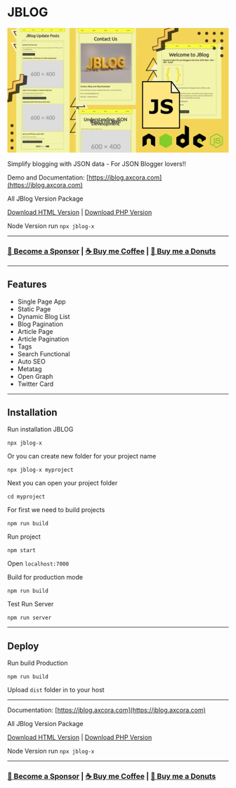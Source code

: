 # JBLOG

![jblog json blogger](jblog.webp)

Simplify blogging with JSON data - For JSON Blogger lovers!!

Demo and Documentation: [https://jblog.axcora.com](https://jblog.axcora.com)

All JBlog Version Package

[Download HTML Version](https://creativitaz.gumroad.com/l/jblog-html) | [Download PHP Version](https://creativitaz.gumroad.com/l/jblog-html)

Node Version run `npx jblog-x`

---

### [🚀 Become a Sponsor](https://github.com/sponsors/mesinkasir) | [☕ Buy me Coffee](https://www.paypal.com/cgi-bin/webscr?cmd=_s-xclick&hosted_button_id=JVZVXBC4N9DAN) |  [🍩 Buy me a Donuts](https://creativitaz.gumroad.com/coffee)

---

## Features

+ Single Page App
+ Static Page
+ Dynamic Blog List
+ Blog Pagination
+ Article Page
+ Article Pagination
+ Tags
+ Search Functional
+ Auto SEO
+ Metatag
+ Open Graph
+ Twitter Card

---

## Installation

Run installation JBLOG

```
npx jblog-x
```

Or you can create new folder for your project name

```
npx jblog-x myproject
```

Next you can open your project folder

```
cd myproject
```

For first we need to build projects

```
npm run build
```

Run project

```
npm start
```

Open `localhost:7000`

Build for production mode

```
npm run build
```

Test Run Server

```
npm run server
```

---

## Deploy

Run build Production

```
npm run build
```

Upload `dist` folder in to your host

---

Documentation: [https://jblog.axcora.com](https://jblog.axcora.com)

All JBlog Version Package

[Download HTML Version](https://creativitaz.gumroad.com/l/jblog-html) | [Download PHP Version](https://creativitaz.gumroad.com/l/jblog-html)

Node Version run `npx jblog-x`

---

### [🚀 Become a Sponsor](https://github.com/sponsors/mesinkasir) | [☕ Buy me Coffee](https://www.paypal.com/cgi-bin/webscr?cmd=_s-xclick&hosted_button_id=JVZVXBC4N9DAN) |  [🍩 Buy me a Donuts](https://creativitaz.gumroad.com/coffee)

